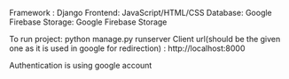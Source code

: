 Framework : Django
Frontend: JavaScript/HTML/CSS
Database: Google Firebase
Storage: Google Firebase Storage

To run project: python manage.py runserver
Client url(should be the given one as it is used in google for redirection) : http://localhost:8000 


Authentication is using google account
